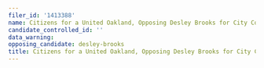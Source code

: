 ```yaml
---
filer_id: '1413388'
name: Citizens for a United Oakland, Opposing Desley Brooks for City Council
candidate_controlled_id: ''
data_warning: 
opposing_candidate: desley-brooks
title: Citizens for a United Oakland, Opposing Desley Brooks for City Council
---
```

